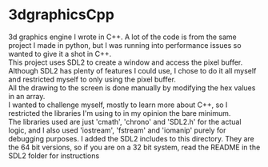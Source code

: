 # 3dgraphicsCpp
3d graphics engine I wrote in C++. A lot of the code is from the same project I made in python, but I was running into performance issues so wanted to give it a shot in C++.<br>
This project uses SDL2 to create a window and access the pixel buffer. Although SDL2 has plenty of features I could use, I chose to do it all myself and restricted myself to only using the pixel buffer.<br>
All the drawing to the screen is done manually by modifying the hex values in an array.<br>
I wanted to challenge myself, mostly to learn more about C++, so I restricted the libraries I'm using to in my opinion the bare minimum.<br>
The libraries used are just 'cmath', 'chrono' and 'SDL2.h' for the actual logic, and I also used 'iostream', 'fstream' and 'iomanip' purely for debugging purposes.
I added the SDL2 includes to this directory. They are the 64 bit versions, so if you are on a 32 bit system, read the README in the SDL2 folder for instructions